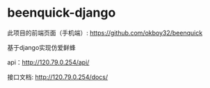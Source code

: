 # beenquick-django

此项目的前端页面（手机端）:
https://github.com/okboy32/beenquick

基于django实现仿爱鲜蜂

api：http://120.79.0.254/api/

接口文档: http://120.79.0.254/docs/
